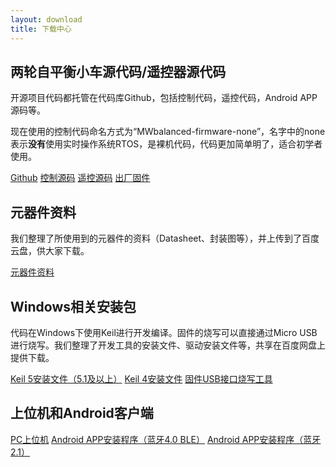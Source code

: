 ```yaml
---
layout: download
title: 下载中心
---
```


## 两轮自平衡小车源代码/遥控器源代码

开源项目代码都托管在代码库Github，包括控制代码，遥控代码，Android APP源码等。

现在使用的控制代码命名方式为“MWbalanced-firmware-none”，名字中的none表示**没有**使用实时操作系统RTOS，是裸机代码，代码更加简单明了，适合初学者使用。

<a href="https://github.com/miaowlabs" class="btn btn-primary btn-xl" role="button" target="_blank" >Github</a>
<a href="https://github.com/Crazepony/crazepony-firmware-none/releases" class="btn btn-primary btn-xl" role="button" target="_blank" >控制源码</a>
<a href="https://github.com/Crazepony/crazepony-remote-none/releases" class="btn btn-primary btn-xl" role="button" target="_blank" >遥控源码</a>
<a href="http://pan.baidu.com/s/1bnm7jOF" class="btn btn-primary btn-xl" role="button" target="_blank" >出厂固件</a>

## 元器件资料
我们整理了所使用到的元器件的资料（Datasheet、封装图等），并上传到了百度云盘，供大家下载。

<a href="http://pan.baidu.com/s/1i31fUCl" class="btn btn-primary btn-xl" role="button" target="_blank" >元器件资料</a>

## Windows相关安装包
代码在Windows下使用Keil进行开发编译。固件的烧写可以直接通过Micro USB进行烧写。我们整理了开发工具的安装文件、驱动安装文件等，共享在百度网盘上提供下载。

<p>
<a href="" class="btn btn-primary btn-xl" role="button" target="_blank" >Keil 5安装文件（5.1及以上）</a>
<a href="" class="btn btn-primary btn-xl" role="button" target="_blank" >Keil 4安装文件</a>
<a href="" class="btn btn-primary btn-xl" role="button" target="_blank" >固件USB接口烧写工具</a>
</p>

## 上位机和Android客户端
<a href="" class="btn btn-primary btn-xl" role="button" target="_blank" >PC上位机</a>
<a href="" class="btn btn-primary btn-xl" role="button" target="_blank" >Android APP安装程序（蓝牙4.0 BLE）</a>
<a href="" class="btn btn-primary btn-xl" role="button" target="_blank" >Android APP安装程序（蓝牙2.1）</a>


